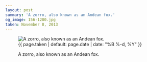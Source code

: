 ```yaml
---
layout: post
summary: 'A zorro, also known as an Andean fox.'
og_image: 156-1280.jpg
taken: November 8, 2013
---
```


<figure class="post">
<img alt="A zorro, also known as an Andean fox." sizes="(min-width: 700px) 50vw, calc(100vw - 2rem)" src="{{ site.assets_url }}/156-640.jpg" srcset="{{ site.assets_url }}/156-1280.jpg 1280w, {{ site.assets_url }}/156-960.jpg 960w, {{ site.assets_url }}/156-640.jpg 640w, {{ site.assets_url }}/156-320.jpg 320w"/>
<figcaption>
<time>{{ page.taken | default: page.date | date: "%B %-d, %Y" }}</time>
<p>A zorro, also known as an Andean fox.</p>
</figcaption>
</figure>
